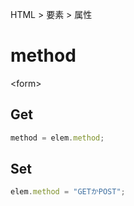 HTML > 要素 > 属性
# method
\<form>  
## Get
```javascript
method = elem.method;
```

## Set
```javascript
elem.method = "GETかPOST";
```
